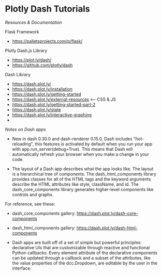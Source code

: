 # Plotly Dash Tutorials

_Resources & Documentation_

Flask Framework
- https://palletsprojects.com/p/flask/

Plotly Dash.js Library
- https://plot.ly/dash/
- https://github.com/plotly/dash

Dash Library
- https://dash.plot.ly/
- https://dash.plot.ly/installation
- https://dash.plot.ly/getting-started
- https://dash.plot.ly/external-resources          <-- CSS & JS
- https://dash.plot.ly/getting-started-part-2
- https://dash.plot.ly/state
- https://dash.plot.ly/interactive-graphing
-

_Notes on Dash apps_

- New in dash 0.30.0 and dash-renderer 0.15.0, Dash includes "hot-reloading", this features
  is activated by default when you run your app with app.run_server(debug=True). This means
  that Dash will automatically refresh your browser when you make a change in your code.

- The layout of a Dash app describes what the app looks like. The layout is a hierarchical tree of components. The dash_html_components library provides classes for all of the HTML tags and the keyword arguments describe the HTML attributes like style, className, and id. The dash_core_components library generates higher-level components like controls and graphs.

For reference, see these:

- dash_core_components gallery: https://dash.plot.ly/dash-core-components

- dash_html_components gallery: https://dash.plot.ly/dash-html-components

- Dash apps are built off of a set of simple but powerful principles: declarative UIs that are customizable through reactive and functional Python callbacks. Every element attribute of the declarative components can be updated through a callback and a subset of the attributes, like the value properties of the dcc.Dropdown, are editable by the user in the interface.
